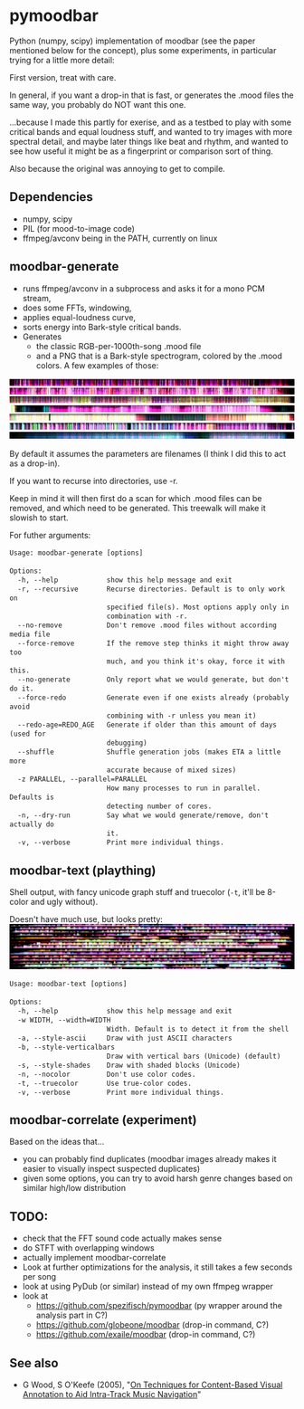 # pymoodbar

Python (numpy, scipy) implementation of moodbar (see the paper mentioned below for the concept), plus some experiments, in particular trying for a little more detail:

First version, treat with care.


In general, if you want a drop-in that is fast, or generates the .mood files the same way, you probably do NOT want this one.

...because I made this partly for exerise, and as a testbed to play with some critical bands and equal loudness stuff, and wanted to try images with more spectral detail, and maybe later things like beat and rhythm, and wanted to see how useful it might be as a fingerprint or comparison sort of thing.

Also because the original was annoying to get to compile.



## Dependencies
* numpy, scipy
* PIL (for mood-to-image code)
* ffmpeg/avconv being in the PATH, currently on linux


## moodbar-generate
- runs ffmpeg/avconv in a subprocess and asks it for a mono PCM stream,
- does some FFTs, windowing, 
- applies equal-loudness curve, 
- sorts energy into Bark-style critical bands.
- Generates 
  - the classic RGB-per-1000th-song .mood file
  - and a PNG that is a Bark-style spectrogram, colored by the .mood colors. A few examples of those:

![A few examples: lofi, reggae, rock, calm electro, crust, indie band, ethereal/vocal](screenshots/examples.png?raw=true)

By default it assumes the parameters are filenames (I think I did this to act as a drop-in).

If you want to recurse into directories, use -r. 

Keep in mind it will then first do a scan for which .mood files can be removed, and which need to be generated.
This treewalk will make it slowish to start.

For futher arguments:

```
Usage: moodbar-generate [options]

Options:
  -h, --help            show this help message and exit
  -r, --recursive       Recurse directories. Default is to only work on
                        specified file(s). Most options apply only in
                        combination with -r.
  --no-remove           Don't remove .mood files without according media file
  --force-remove        If the remove step thinks it might throw away too
                        much, and you think it's okay, force it with this.
  --no-generate         Only report what we would generate, but don't do it.
  --force-redo          Generate even if one exists already (probably avoid
                        combining with -r unless you mean it)
  --redo-age=REDO_AGE   Generate if older than this amount of days (used for
                        debugging)
  --shuffle             Shuffle generation jobs (makes ETA a little more
                        accurate because of mixed sizes)
  -z PARALLEL, --parallel=PARALLEL
                        How many processes to run in parallel. Defaults is
                        detecting number of cores.
  -n, --dry-run         Say what we would generate/remove, don't actually do
                        it.
  -v, --verbose         Print more individual things.
```


## moodbar-text (plaything)

Shell output, with fancy unicode graph stuff and truecolor (`-t`, it'll be 8-color and ugly without). 

Doesn't have much use, but looks pretty:
![text-mode output, unsorted selection of songs](screenshots/textmood_tc.png?raw=true) 

```
Usage: moodbar-text [options]

Options:
  -h, --help            show this help message and exit
  -w WIDTH, --width=WIDTH
                        Width. Default is to detect it from the shell
  -a, --style-ascii     Draw with just ASCII characters
  -b, --style-verticalbars
                        Draw with vertical bars (Unicode) (default)
  -s, --style-shades    Draw with shaded blocks (Unicode)
  -n, --nocolor         Don't use color codes.
  -t, --truecolor       Use true-color codes.
  -v, --verbose         Print more individual things.

```

## moodbar-correlate  (experiment)

Based on the ideas that...
- you can probably find duplicates   (moodbar images already makes it easier to visually inspect suspected duplicates)
- given some options, you can try to avoid harsh genre changes based on similar high/low distribution


## TODO:
- check that the FFT sound code actually makes sense
- do STFT with overlapping windows
- actually implement moodbar-correlate
- Look at further optimizations for the analysis, it still takes a few seconds per song
- look at using PyDub (or similar) instead of my own ffmpeg wrapper
- look at
    - https://github.com/spezifisch/pymoodbar (py wrapper around the analysis part in C?)
    - https://github.com/globeone/moodbar  (drop-in command, C?)
    - https://github.com/exaile/moodbar  (drop-in command, C?)


## See also 
- G Wood, S O'Keefe (2005), "[On Techniques for Content-Based Visual Annotation to Aid Intra-Track Music Navigation](https://www.google.com/search?q=On%20Techniques%20for%20Content-Based%20Visual%20Annotation%20to%20Aid%20Intra-Track%20Music%20Navigation%20pdf)"
